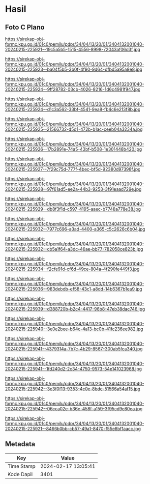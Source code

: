 # Hasil

## Foto C Plano

https://sirekap-obj-formc.kpu.go.id/01c0/pemilu/pdpr/34/04/13/20/01/3404132001040-20240215-225921--19c5a5b5-1515-4556-8998-72043af06d3f.jpg

https://sirekap-obj-formc.kpu.go.id/01c0/pemilu/pdpr/34/04/13/20/01/3404132001040-20240215-225923--ba04f5b5-3b0f-4f90-9d64-dfbd5a95a8e8.jpg

https://sirekap-obj-formc.kpu.go.id/01c0/pemilu/pdpr/34/04/13/20/01/3404132001040-20240215-225924--9ff28782-03cb-4026-8216-1d6c4981f947.jpg

https://sirekap-obj-formc.kpu.go.id/01c0/pemilu/pdpr/34/04/13/20/01/3404132001040-20240215-225924--d1c3a562-33bf-4541-9ea8-fb4c6e213f8b.jpg

https://sirekap-obj-formc.kpu.go.id/01c0/pemilu/pdpr/34/04/13/20/01/3404132001040-20240215-225925--21566732-d5d1-472b-b1ac-ceeb04a3234a.jpg

https://sirekap-obj-formc.kpu.go.id/01c0/pemilu/pdpr/34/04/13/20/01/3404132001040-20240215-225926--17b2891e-74a5-43bf-b508-1e301448b420.jpg

https://sirekap-obj-formc.kpu.go.id/01c0/pemilu/pdpr/34/04/13/20/01/3404132001040-20240215-225927--7f29c75d-777f-4bec-bf5d-92380d97398f.jpg

https://sirekap-obj-formc.kpu.go.id/01c0/pemilu/pdpr/34/04/13/20/01/3404132001040-20240215-225928--97f61ad5-ee2a-44b3-9253-3f91eaad729e.jpg

https://sirekap-obj-formc.kpu.go.id/01c0/pemilu/pdpr/34/04/13/20/01/3404132001040-20240215-225929--db8f3f1d-c597-4195-aaec-b7748a778e38.jpg

https://sirekap-obj-formc.kpu.go.id/01c0/pemilu/pdpr/34/04/13/20/01/3404132001040-20240215-225932--7977c696-a3ad-4400-a365-c5c2626c6b04.jpg

https://sirekap-obj-formc.kpu.go.id/01c0/pemilu/pdpr/34/04/13/20/01/3404132001040-20240215-225932--cb5a1f64-a3dc-46ae-bb77-782058ce823b.jpg

https://sirekap-obj-formc.kpu.go.id/01c0/pemilu/pdpr/34/04/13/20/01/3404132001040-20240215-225934--f2cfe91d-cf6d-49ce-804a-4f290fe449f3.jpg

https://sirekap-obj-formc.kpu.go.id/01c0/pemilu/pdpr/34/04/13/20/01/3404132001040-20240215-225936--983debdb-ef58-43c1-a8dd-14b6367b1ea9.jpg

https://sirekap-obj-formc.kpu.go.id/01c0/pemilu/pdpr/34/04/13/20/01/3404132001040-20240215-225939--d388720b-b2c4-4417-96b8-47eb38dac746.jpg

https://sirekap-obj-formc.kpu.go.id/01c0/pemilu/pdpr/34/04/13/20/01/3404132001040-20240215-225940--3e0e2bee-b64c-4a13-bc0b-41fc236ee982.jpg

https://sirekap-obj-formc.kpu.go.id/01c0/pemilu/pdpr/34/04/13/20/01/3404132001040-20240215-225941--4379314a-7b7c-4b29-8567-300ab5fca340.jpg

https://sirekap-obj-formc.kpu.go.id/01c0/pemilu/pdpr/34/04/13/20/01/3404132001040-20240215-225941--1fd240d2-2c34-4750-9573-54e141023968.jpg

https://sirekap-obj-formc.kpu.go.id/01c0/pemilu/pdpr/34/04/13/20/01/3404132001040-20240215-225942--3e3f0f13-9353-4c0e-8bdc-51566a54af15.jpg

https://sirekap-obj-formc.kpu.go.id/01c0/pemilu/pdpr/34/04/13/20/01/3404132001040-20240215-225942--06cca02e-b36e-458f-a159-3f95cd9e80ea.jpg

https://sirekap-obj-formc.kpu.go.id/01c0/pemilu/pdpr/34/04/13/20/01/3404132001040-20240215-225921--8466b0bb-cb57-49a1-8470-f55e8bf1aacc.jpg


## Metadata

| Key        | Value               |
| ---------- | ------------------- |
| Time Stamp | 2024-02-17 13:05:41 |
| Kode Dapil | 3401                |




